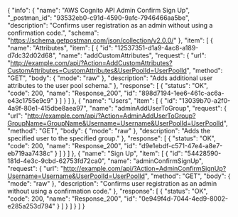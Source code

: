 {
  "info": {
    "name": "AWS Cognito API Admin Confirm Sign Up",
    "_postman_id": "93532eb0-c91d-4590-9afc-7946466aa5be",
    "description": "Confirms user registration as an admin without using a confirmation code.",
    "schema": "https://schema.getpostman.com/json/collection/v2.0.0/"
  },
  "item": [
    {
      "name": "Attributes",
      "item": [
        {
          "id": "12537351-d1a9-4ac8-a189-d7dc32d02d68",
          "name": "addCustomAttributes",
          "request": {
            "url": "http://example.com/api/?Action=AddCustomAttributes?CustomAttributes=CustomAttributes&UserPoolId=UserPoolId",
            "method": "GET",
            "body": {
              "mode": "raw"
            },
            "description": "Adds additional user attributes to the user pool schema."
          },
          "response": [
            {
              "status": "OK",
              "code": 200,
              "name": "Response_200",
              "id": "898d7194-1ee6-461c-ac6a-e43c1755e9c9"
            }
          ]
        }
      ]
    },
    {
      "name": "Users",
      "item": [
        {
          "id": "13039b70-a2f0-4a9f-80e1-415dbe8aea97",
          "name": "adminAddUserToGroup",
          "request": {
            "url": "http://example.com/api/?Action=AdminAddUserToGroup?GroupName=GroupName&Username=Username&UserPoolId=UserPoolId",
            "method": "GET",
            "body": {
              "mode": "raw"
            },
            "description": "Adds the specified user to the specified group."
          },
          "response": [
            {
              "status": "OK",
              "code": 200,
              "name": "Response_200",
              "id": "d9e1ebdf-c571-47e4-a8e7-eb719aa7438c"
            }
          ]
        }
      ]
    },
    {
      "name": "Sign Up",
      "item": [
        {
          "id": "54428590-181d-4e3c-9cbd-62753fd72ca0",
          "name": "adminConfirmSignUp",
          "request": {
            "url": "http://example.com/api/?Action=AdminConfirmSignUp?Username=Username&UserPoolId=UserPoolId",
            "method": "GET",
            "body": {
              "mode": "raw"
            },
            "description": "Confirms user registration as an admin without using a confirmation code."
          },
          "response": [
            {
              "status": "OK",
              "code": 200,
              "name": "Response_200",
              "id": "0e949f4d-7044-4ed9-8002-e285a253d794"
            }
          ]
        }
      ]
    }
  ]
}